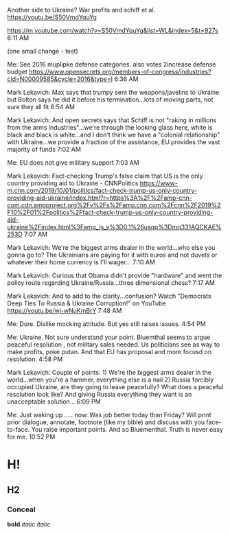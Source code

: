 Another side to Ukraine? War profits and schiff et al. https://youtu.be/S50VmdYquYg

https://m.youtube.com/watch?v=S50VmdYquYg&list=WL&index=5&t=927s
6:11 AM

(one small change - test)

Me: See 2016 muplipke defense categories. also votes 2increase defense budget
https://www.opensecrets.org/members-of-congress/industries?cid=N00009585&cycle=2016&type=I
6:36 AM

Mark Lekavich: Max says that trumpy sent the weapons/javelins to Ukraine but
Bolton says he did it before his termination...lots of moving parts, not sure
they all fit 6:54 AM

Mark Lekavich: And open secrets says that Schiff is not "raking in millions
from the arms industries"...we're through the looking glass here, white is
black and black is white...and I don't think we have a "colonial relationship"
with Ukraine...we provide a fraction of the assistance, EU provides the vast
majority of funds 7:02 AM

Me: EU does not give military support 7:03 AM

Mark Lekavich: Fact-checking Trump's false claim that US is the only country
providing aid to Ukraine - CNNPolitics
https://www-m.cnn.com/2019/10/01/politics/fact-check-trump-us-only-country-providing-aid-ukraine/index.html?r=https%3A%2F%2Famp-cnn-com.cdn.ampproject.org%2Fv%2Fs%2Famp.cnn.com%2Fcnn%2F2019%2F10%2F01%2Fpolitics%2Ffact-check-trump-us-only-country-providing-aid-ukraine%2Findex.html%3Famp_js_v%3D0.1%26usqp%3Dmq331AQCKAE%253D
7:07 AM

Mark Lekavich: We're the biggest arms dealer in the world...who else you gonna
go to? The Ukrainians are paying for it with euros and not duvets or whatever
their home currency is I'll wager... 7:10 AM

Mark Lekavich: Curious that Obama didn't provide "hardware" and went the policy
route regarding Ukraine/Russia...three dimensional chess? 7:17 AM

Mark Lekavich: And to add to the clarity...confusion? Watch "Democrats Deep
Ties To Russia & Ukraine Corruption!" on YouTube https://youtu.be/wj-wNuKmBrY
7:48 AM

Me: Dore. Dislike mocking attitude. But yes still raises issues. 4:54 PM

Me: Ukraine. Not sure understand your point. Bluemthal seems to argue peaceful
resolution , not military sales needed. Us politicians see as way to make
profits, poke putan. And that EU has proposal and more focusd on resolution.
4:58 PM

Mark Lekavich: Couple of points: 1) We're the biggest arms dealer in the
world...when you're a hammer, everything else is a nail 2) Russia forcibly
occupied Ukraine, are they going to leave peacefully? What does a peaceful
resolution look like? And giving Russia everything they want is an unacceptable
solution... 6:09 PM

Me: Just waking up ..... now. Was job better today than Friday? Will print
prior dialogue, annotate, footnote (like my bible) and discuss with you
face-to-face. You raise important points. And so Bluementhal. Truth is never
easy for me. 10:52 PM

# H!
## H2
### Conceal

**bold** 
*italic*
_italic_



